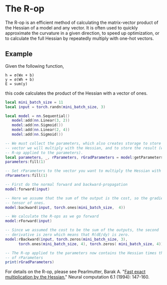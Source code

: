 # The R-op
The R-op is an efficient method of calculating the matrix-vector product of the
Hessian of a model and any vector. It is often used to quickly
approximate the curvature in a given direction, to speed up
optimization, or to calculate the full Hessian by repeatedly multiply
with one-hot vectors.

## Example
Given the following function,
```
h = σ(Wx + b)
y = σ(Wh + b)
E = sum(y)
```
this code calculates the product of the Hessian with a vector of ones.
```lua
local mini_batch_size = 11
local input = torch.randn(mini_batch_size, 3)

local model = nn.Sequential()
   model:add(nn.Linear(3, 2))
   model:add(nn.Sigmoid())
   model:add(nn.Linear(2, 4))
   model:add(nn.Sigmoid())

-- We must collect the parameters, which also creates storage to store the
-- vector we will multiply with the Hessian, and to store the result (which the
-- R-op applied to the parameters).
local parameters, _, rParameters, rGradParameters = model:getParameters()
parameters:fill(1)

-- Set rParameters to the vector you want to multiply the Hessian with
rParameters:fill(1)

-- First do the normal forward and backward-propagation
model:forward(input)

-- Here we assume that the sum of the output is the cost, so the gradient is a
-- tensor of ones.
model:backward(input, torch.ones(mini_batch_size,  4))

-- We calculate the R-ops as we go forward
model:rForward(input)

-- Since we assumed the cost to be the sum of the outputs, the second
-- derivative is zero which means that R(dE/dy) is zero.
model:rBackward(input, torch.zeros(mini_batch_size, 3), 
      torch.ones(mini_batch_size, 4), torch.zeros( mini_batch_size, 4)) 

-- The R-op applied to the parameters now contains the Hessian times the value
-- of rParameters
print(rGradParameters)
```
For details on the R-op, please see Pearlmutter, Barak A. "[Fast exact
multiplication by the
Hessian.](http://www.bcl.hamilton.ie/~barak/papers/nc-hessian.pdf)"
Neural computation 6.1 (1994): 147-160.
